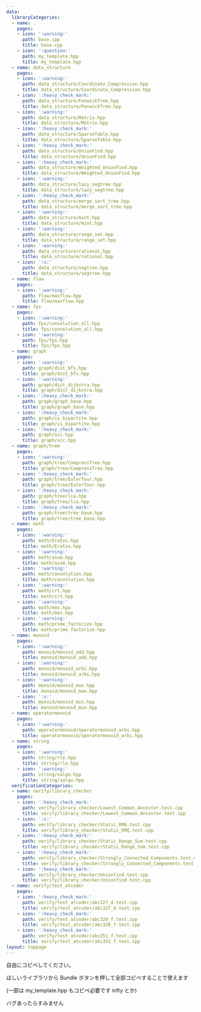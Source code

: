 ```yaml
---
data:
  libraryCategories:
  - name: .
    pages:
    - icon: ':warning:'
      path: base.cpp
      title: base.cpp
    - icon: ':question:'
      path: my_template.hpp
      title: my_template.hpp
  - name: data_structure
    pages:
    - icon: ':warning:'
      path: data_structure/Coordinate_Compression.hpp
      title: data_structure/Coordinate_Compression.hpp
    - icon: ':heavy_check_mark:'
      path: data_structure/FenwickTree.hpp
      title: data_structure/FenwickTree.hpp
    - icon: ':warning:'
      path: data_structure/Matrix.hpp
      title: data_structure/Matrix.hpp
    - icon: ':heavy_check_mark:'
      path: data_structure/SparseTable.hpp
      title: data_structure/SparseTable.hpp
    - icon: ':heavy_check_mark:'
      path: data_structure/UnionFind.hpp
      title: data_structure/UnionFind.hpp
    - icon: ':heavy_check_mark:'
      path: data_structure/Weighted_UnionFind.hpp
      title: data_structure/Weighted_UnionFind.hpp
    - icon: ':warning:'
      path: data_structure/lazy_segtree.hpp
      title: data_structure/lazy_segtree.hpp
    - icon: ':heavy_check_mark:'
      path: data_structure/merge_sort_tree.hpp
      title: data_structure/merge_sort_tree.hpp
    - icon: ':warning:'
      path: data_structure/mint.hpp
      title: data_structure/mint.hpp
    - icon: ':warning:'
      path: data_structure/range_set.hpp
      title: data_structure/range_set.hpp
    - icon: ':warning:'
      path: data_structure/rational.hpp
      title: data_structure/rational.hpp
    - icon: ':x:'
      path: data_structure/segtree.hpp
      title: data_structure/segtree.hpp
  - name: flow
    pages:
    - icon: ':warning:'
      path: flow/maxflow.hpp
      title: flow/maxflow.hpp
  - name: fps
    pages:
    - icon: ':warning:'
      path: fps/convolution_all.hpp
      title: fps/convolution_all.hpp
    - icon: ':warning:'
      path: fps/fps.hpp
      title: fps/fps.hpp
  - name: graph
    pages:
    - icon: ':warning:'
      path: graph/dist_bfs.hpp
      title: graph/dist_bfs.hpp
    - icon: ':warning:'
      path: graph/dist_dijkstra.hpp
      title: graph/dist_dijkstra.hpp
    - icon: ':heavy_check_mark:'
      path: graph/graph_base.hpp
      title: graph/graph_base.hpp
    - icon: ':heavy_check_mark:'
      path: graph/is_bipartite.hpp
      title: graph/is_bipartite.hpp
    - icon: ':heavy_check_mark:'
      path: graph/scc.hpp
      title: graph/scc.hpp
  - name: graph/tree
    pages:
    - icon: ':warning:'
      path: graph/tree/CompressTree.hpp
      title: graph/tree/CompressTree.hpp
    - icon: ':heavy_check_mark:'
      path: graph/tree/EulerTour.hpp
      title: graph/tree/EulerTour.hpp
    - icon: ':heavy_check_mark:'
      path: graph/tree/lca.hpp
      title: graph/tree/lca.hpp
    - icon: ':heavy_check_mark:'
      path: graph/tree/tree_base.hpp
      title: graph/tree/tree_base.hpp
  - name: math
    pages:
    - icon: ':warning:'
      path: math/Eratos.hpp
      title: math/Eratos.hpp
    - icon: ':warning:'
      path: math/asum.hpp
      title: math/asum.hpp
    - icon: ':warning:'
      path: math/convolution.hpp
      title: math/convolution.hpp
    - icon: ':warning:'
      path: math/crt.hpp
      title: math/crt.hpp
    - icon: ':warning:'
      path: math/mex.hpp
      title: math/mex.hpp
    - icon: ':warning:'
      path: math/prime_factorize.hpp
      title: math/prime_factorize.hpp
  - name: monoid
    pages:
    - icon: ':warning:'
      path: monoid/monoid_add.hpp
      title: monoid/monoid_add.hpp
    - icon: ':warning:'
      path: monoid/monoid_arbi.hpp
      title: monoid/monoid_arbi.hpp
    - icon: ':warning:'
      path: monoid/monoid_max.hpp
      title: monoid/monoid_max.hpp
    - icon: ':x:'
      path: monoid/monoid_min.hpp
      title: monoid/monoid_min.hpp
  - name: operatormonoid
    pages:
    - icon: ':warning:'
      path: operatormonoid/operatormonoid_arbi.hpp
      title: operatormonoid/operatormonoid_arbi.hpp
  - name: string
    pages:
    - icon: ':warning:'
      path: string/rle.hpp
      title: string/rle.hpp
    - icon: ':warning:'
      path: string/zalgo.hpp
      title: string/zalgo.hpp
  verificationCategories:
  - name: verify/library_checker
    pages:
    - icon: ':heavy_check_mark:'
      path: verify/library_checker/Lowest_Common_Ancestor.test.cpp
      title: verify/library_checker/Lowest_Common_Ancestor.test.cpp
    - icon: ':x:'
      path: verify/library_checker/Static_RMQ.test.cpp
      title: verify/library_checker/Static_RMQ.test.cpp
    - icon: ':heavy_check_mark:'
      path: verify/library_checker/Static_Range_Sum.test.cpp
      title: verify/library_checker/Static_Range_Sum.test.cpp
    - icon: ':heavy_check_mark:'
      path: verify/library_checker/Strongly_Connected_Components.test.cpp
      title: verify/library_checker/Strongly_Connected_Components.test.cpp
    - icon: ':heavy_check_mark:'
      path: verify/library_checker/Unionfind.test.cpp
      title: verify/library_checker/Unionfind.test.cpp
  - name: verify/test_atcoder
    pages:
    - icon: ':heavy_check_mark:'
      path: verify/test_atcoder/abc327_d.test.cpp
      title: verify/test_atcoder/abc327_d.test.cpp
    - icon: ':heavy_check_mark:'
      path: verify/test_atcoder/abc328_f.test.cpp
      title: verify/test_atcoder/abc328_f.test.cpp
    - icon: ':heavy_check_mark:'
      path: verify/test_atcoder/abc351_f.test.cpp
      title: verify/test_atcoder/abc351_f.test.cpp
layout: toppage
---
```

自由にコピペしてください。

ほしいライブラリから Bundle ボタンを押して全部コピペすることで使えます

(一部は my_template.hpp もコピペ必要です infty とか)

バグあったらすみません